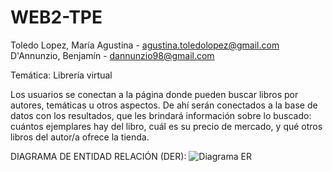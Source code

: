# WEB2-TPE
Toledo Lopez, María Agustina - agustina.toledolopez@gmail.com
D'Annunzio, Benjamín - dannunzio98@gmail.com

Temática: Librería virtual

Los usuarios se conectan a la página donde pueden buscar libros por autores, temáticas u otros aspectos. De ahí serán conectados a la base de datos con los resultados, que les brindará información sobre lo buscado: cuántos ejemplares hay del libro, cuál es su precio de mercado, y qué otros libros del autor/a ofrece la tienda.

DIAGRAMA DE ENTIDAD RELACIÓN (DER):
![Diagrama ER](https://github.com/Benjamin2710/WEB2-TPE/assets/143549252/06b9efe3-fa55-427a-baf1-7621bb98e97d)
